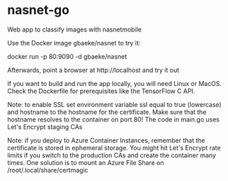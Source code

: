 # nasnet-go

Web app to classify images with nasnetmobile

Use the Docker image gbaeke/nasnet to try it:

docker run -p 80:9090 -d gbaeke/nasnet

Afterwards, point a browser at http://localhost and try it out

If you want to build and run the app locally, you will need Linux or MacOS. Check the Dockerfile for prerequisites like the TensorFlow C API.

Note: to enable SSL set environment variable ssl equal to true (lowercase) and hostname to the hostname for the certificate. Make sure that the hostname resolves to the container on port 80! The code in main.go uses Let's Encrypt staging CAs

Note: if you deploy to Azure Container Instances, remember that the certificate is stored in ephemeral storage. You might hit Let's Encrypt rate limits if you switch to the production CAs and create the container many times. One solution is to mount an Azure File Share on  /root/.local/share/certmagic